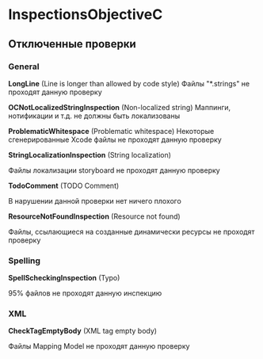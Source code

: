 # InspectionsObjectiveC

## Отключенные проверки

### General

**LongLine** (Line is longer than allowed by code style) 
Файлы "*.strings" не проходят данную проверку

**OCNotLocalizedStringInspection** (Non-localized string)
Маппинги, нотификации и т.д. не должны быть локализованы

**ProblematicWhitespace** (Problematic whitespace)
Некоторые сгенерированные Xcode файлы не проходят данную проверку

**StringLocalizationInspection** (String localization)

Файлы локализации storyboard не проходят данную проверку

**TodoComment** (TODO Comment)

В нарушении данной проверки нет ничего плохого

**ResourceNotFoundInspection** (Resource not found)

Файлы, ссылающиеся на созданные динамически ресурсы не проходят проверку

### Spelling

**SpellScheckingInspection** (Typo)

95% файлов не проходят данную инспекцию

### XML

**CheckTagEmptyBody** (XML tag empty body)

Файлы Mapping Model не проходят данную проверку
